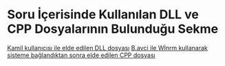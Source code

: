 # Soru İçerisinde Kullanılan DLL ve CPP Dosyalarının Bulunduğu Sekme

[Kamil kullanıcısı ile elde edilen DLL dosyası](https://github.com/Muzaffer188/SKYDAYS-CTF-25/blob/main/LDAP/Sorudaki%20Dosyalar/labyrinth.dll)
[B.avci ile Wİnrm kullanarak sisteme bağlandıktan sonra elde edilen CPP dosyası](https://github.com/Muzaffer188/SKYDAYS-CTF-25/blob/main/LDAP/Sorudaki%20Dosyalar/legacy.out)
